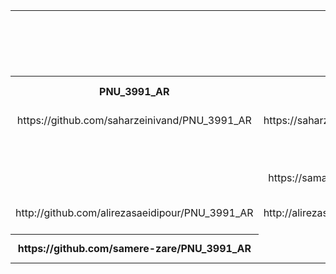 <table style="width:100%">

<tr>
<td colspan="7" align="center">اعضای گروه1</td>
</tr>

  
<tr>
<td colspan="7"  align="center">نام درس :متدولوژی ایجاد نرم افزار</td>
</tr>

<tr>
<td colspan="7"  align="center">موضوع پروژه:</td>
</tr>

<tr>
<td colspan="7"   align="center">سرگروه تیم:سحرزینی وندمقدم</td>
</tr>

<tr>
 <th  align="center">PNU_3991_AR</th>
 <th  align="center">SOP</th>
 <th  align="center">رزومه</th>
 <th  align="center">نام/نام خانوادگی</th>
 <th  align="center">شماره دانشجویی</th>
 <th  align="center">ردیف</th>
 </tr>
 
 <tr>
 <td  align="center">https://github.com/saharzeinivand/PNU_3991_AR</td>
 <td  align="center">https://saharzeinivand.github.io/SOP/</td>
 <td  align="center">https://saharzeinivand.github.io/Resume/</td>
 <td  align="center">سحرزینی وندمقدم</td>
 <td  align="center">980173622</td>
 <td align="center">1</td>
 </tr>
 
 <tr>
 <td  align="center"></td> 
 <td  align="center"></td>
 <td  align="center"></td>
 <td  align="center">علی مهرائی</td>
 <td  align="center">949513880</td>
 <td align="center">2</td>
 </tr>
 
 <tr>
 <td  align="center"></td> 
 <td  align="center">https://samashiyane.github.io/SOP/</td>
 <td  align="center">https://samashiyane.github.io/</td>
 <td  align="center">سیدعلی محترمی</td>
 <td  align="center">980199610</td>
 <td align="center">3</td>
 </tr>
 
 <tr>
 <td  align="center">http://github.com/alirezasaeidipour/PNU_3991_AR</td>
 <td  align="center">http://alirezasaeidipour.github.io/SOP</td>
 <td  align="center">https://alirezasaeidipour.github.io/</td>
 <td  align="center">علیرضا سعیدی پور</td>
 <td  align="center">970208157</td>
 <td align="center">4</td>
 </tr>
 
 <tr>
 <th  align="center">https://github.com/samere-zare/PNU_3991_AR</th>
 <td  align="center"></td>
 <td  align="center">https://samere-zare.github.io/samerezare.githab.io/</td>
 <td  align="center">سامره زارع</td>
 <td  align="center">980218785</td>
 <td align="center">5</td>
 </tr>
 
 
</table>
